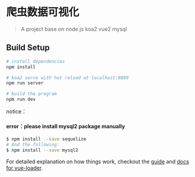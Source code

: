 # 爬虫数据可视化

> A project base on node.js koa2 vue2 mysql

## Build Setup

``` bash
# install dependencies
npm install

# koa2 serve with hot reload at localhost:8889
npm run server

# build the program
npm run dev
```
notice：

 #### error：please install mysql2 package manually
``` bash
$ npm install --save sequelize
# And the following:
$ npm install --save mysql2

```
For detailed explanation on how things work, checkout the [guide](http://vuejs-templates.github.io/webpack/) and [docs for vue-loader](http://vuejs.github.io/vue-loader).
